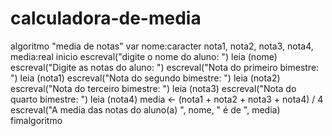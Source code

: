 # calculadora-de-media
algoritmo "media de notas"
var
nome:caracter
nota1, nota2, nota3, nota4, media:real
inicio
  escreval("digite o nome do aluno: ")
  leia (nome)
  escreval("Digite as notas do aluno: ")
  escreval("Nota do primeiro bimestre: ")
  leia (nota1)
   escreval("Nota do segundo bimestre: ")
  leia (nota2)
   escreval("Nota do terceiro bimestre: ")
  leia (nota3)
   escreval("Nota do quarto bimestre: ")
  leia (nota4)
  media <- (nota1 + nota2 + nota3 + nota4) / 4
  escreval("A media das notas do aluno(a) ", nome, " é de ", media)
fimalgoritmo
